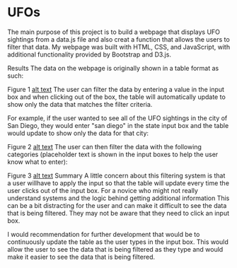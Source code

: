 # UFOs
The main  purpose of this project is to build a webpage that displays UFO sightings from a data.js file and also creat a function that allows the users to filter that data. My webpage was built with HTML, CSS, and JavaScript, with additional functionality provided by Bootstrap and D3.js. 

Results
The data on the webpage is originally shown in a table format as such:

Figure 1
[alt text](image_url) 
The user can filter the data by entering a value in the input box and when clicking out of the box, the table will automatically update to show only the data that matches the filter criteria.

For example, if the user wanted to see all of the UFO sightings in the city of San Diego, they would enter "san diego" in the state input box and the table would update to show only the data for that city:

Figure 2
[alt text](image_url) 
The user can then filter the data with the following categories (placeholder text is shown in the input boxes to help the user know what to enter):

Figure 3
[alt text](image_url) 
Summary
A little concern about this filtering system is that a user willhave to  apply the input so that the table will update every time the user clicks out of the input box. For a novice who might not really understand systems and the logic behind getting additional information This can be a bit distracting for the user and can make it difficult to see the data that is being filtered. They may not be aware that they need to click an input box.

I would recommendation for further development that  would be to continuously update the table as the user types in the input box. This would allow the user to see the data that is being filtered as they type and would make it easier to see the data that is being filtered. 
